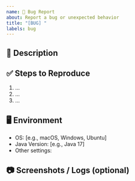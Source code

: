 ```yaml
---
name: 🐛 Bug Report
about: Report a bug or unexpected behavior
title: "[BUG] "
labels: bug
---
```


## 🐞 Description

<!-- Clearly and concisely describe the bug -->

## ✅ Steps to Reproduce

1. ...
2. ...
3. ...

## 🖥️ Environment

- OS: [e.g., macOS, Windows, Ubuntu]
- Java Version: [e.g., Java 17]
- Other settings:

## 📷 Screenshots / Logs (optional)

<!-- If applicable, add screenshots or error logs to help explain the issue -->
